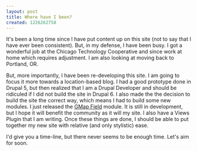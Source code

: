 ```yaml
---
layout: post
title: Where have I been?
created: 1226262758
---
```


It's been a long time since I have put content up on this site (not to say that I have ever been consistent).  But, in my defense, I have been busy.  I got a wonderful job at the Chicago Technology Cooperative and since work at home which requires adjustment.  I am also looking at moving back to Portland, OR.

But, more importantly, I have been re-developing this site.  I am going to focus it more towards a location-based blog.  I had a good prototype done in Drupal 5, but then realized that I am a Drupal Developer and should be ridiculed if I did not build the site in Drupal 6.  I also made the the decision to build the site the correct way, which means I had to build some new modules.  I just released the [GMap Field](http://drupal.org/project/gmapfield) module.  It is still in development, but I hope it will benefit the community as it will my site.  I also have a Views Plugin that I am writing.  Once these things are done, I should be able to put together my new site with relative (and only stylistic) ease.

I'd give you a time-line, but there never seems to be enough time.  Let's aim for soon.

